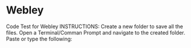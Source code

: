 # Webley
Code Test for Webley
INSTRUCTIONS:
Create a new folder to save all the files.
Open a Terminal/Comman Prompt and navigate to the created folder.
Paste or type the following:
